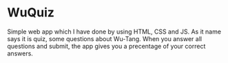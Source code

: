 # WuQuiz
Simple web app which I have done by using HTML, CSS and JS.
As it name says it is quiz, some questions about Wu-Tang.
When you answer all questions and submit, the app gives you a precentage of your correct answers.
